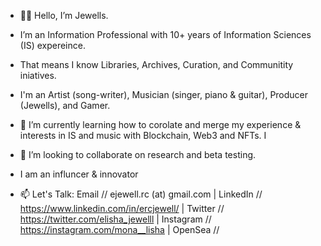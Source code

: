 - 👋🏾 Hello, I’m Jewells.
- I’m an Information Professional with 10+ years of Information Sciences (IS) expereince. 
- That means I know Libraries, Archives, Curation, and Communitity iniatives. 

- I'm an Artist (song-writer), Musician (singer, piano & guitar), Producer (Jewells), and Gamer. 

- 🌱 I’m currently learning how to corolate and merge my experience & interests in IS and music with Blockchain, Web3 and NFTs. I
- 💞️ I’m looking to collaborate on research and beta testing. 

- I am an influncer & innovator 

- 📫 Let's Talk: Email // ejewell.rc (at) gmail.com | LinkedIn // https://www.linkedin.com/in/ercjewell/ | Twitter // https://twitter.com/elisha_jewelll | Instagram // https://instagram.com/mona__lisha | OpenSea // 

<!---
ercjewell/ercjewell is a ✨ special ✨ repository because its `README.md` (this file) appears on your GitHub profile.
You can click the Preview link to take a look at your changes.
--->
